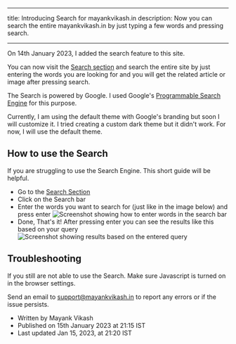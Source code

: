 
---
title: Introducing Search for mayankvikash.in 
description: Now you can search the entire mayankvikash.in by just typing a few words and pressing search.

--- 
On 14th January 2023, I added the search feature to this site.

You can now visit the [Search section](https://mayankvikash.in/search/) and search the entire site by just entering the words you are looking for and you will get the related article or image after pressing search. 

The Search is powered by Google. I used Google's [Programmable Search Engine](https://programmablesearchengine.google.com/about/) for this purpose.

Currently, I am using the default theme with Google's branding but soon I will customize it. I tried creating a custom dark theme but it didn't work. For now, I will use the default theme.

## How to use the Search 

If you are struggling to use the Search Engine. This short guide will be helpful.

- Go to the [Search Section](https://mayankvikash.in/search/) 
- Click on the Search bar
- Enter the words you want to search for (just like in the image below) and press enter 
![Screenshot showing how to enter words in the search bar](https://mayankvikash.in/posts/Introducing-Search-for-mayankvikash-in/Screenshot_20230115-184914_Chrome.jpg)
- Done, That's it! After pressing enter you can see the results like this based on your query 
![Screenshot showing results based on the entered query](https://mayankvikash.in/posts/Introducing-Search-for-mayankvikash-in/Screenshot_20230115-185430_Chrome.jpg)

## Troubleshooting 

If you still are not able to use the Search. Make sure Javascript is turned on in the browser settings. 

Send an email to support@mayankvikash.in to report any errors or if the issue persists.

- Written by Mayank Vikash 
- Published on 15th January 2023 at 21:15 IST 
- Last updated Jan 15, 2023, at 21:20 IST 









